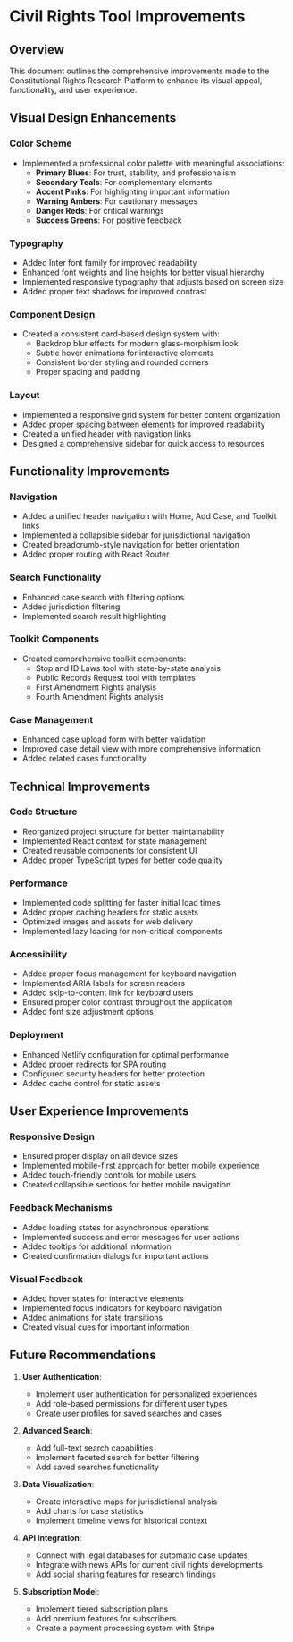 # Civil Rights Tool Improvements

## Overview

This document outlines the comprehensive improvements made to the Constitutional Rights Research Platform to enhance its visual appeal, functionality, and user experience.

## Visual Design Enhancements

### Color Scheme
- Implemented a professional color palette with meaningful associations:
  - **Primary Blues**: For trust, stability, and professionalism
  - **Secondary Teals**: For complementary elements
  - **Accent Pinks**: For highlighting important information
  - **Warning Ambers**: For cautionary messages
  - **Danger Reds**: For critical warnings
  - **Success Greens**: For positive feedback

### Typography
- Added Inter font family for improved readability
- Enhanced font weights and line heights for better visual hierarchy
- Implemented responsive typography that adjusts based on screen size
- Added proper text shadows for improved contrast

### Component Design
- Created a consistent card-based design system with:
  - Backdrop blur effects for modern glass-morphism look
  - Subtle hover animations for interactive elements
  - Consistent border styling and rounded corners
  - Proper spacing and padding

### Layout
- Implemented a responsive grid system for better content organization
- Added proper spacing between elements for improved readability
- Created a unified header with navigation links
- Designed a comprehensive sidebar for quick access to resources

## Functionality Improvements

### Navigation
- Added a unified header navigation with Home, Add Case, and Toolkit links
- Implemented a collapsible sidebar for jurisdictional navigation
- Created breadcrumb-style navigation for better orientation
- Added proper routing with React Router

### Search Functionality
- Enhanced case search with filtering options
- Added jurisdiction filtering
- Implemented search result highlighting

### Toolkit Components
- Created comprehensive toolkit components:
  - Stop and ID Laws tool with state-by-state analysis
  - Public Records Request tool with templates
  - First Amendment Rights analysis
  - Fourth Amendment Rights analysis

### Case Management
- Enhanced case upload form with better validation
- Improved case detail view with more comprehensive information
- Added related cases functionality

## Technical Improvements

### Code Structure
- Reorganized project structure for better maintainability
- Implemented React context for state management
- Created reusable components for consistent UI
- Added proper TypeScript types for better code quality

### Performance
- Implemented code splitting for faster initial load times
- Added proper caching headers for static assets
- Optimized images and assets for web delivery
- Implemented lazy loading for non-critical components

### Accessibility
- Added proper focus management for keyboard navigation
- Implemented ARIA labels for screen readers
- Added skip-to-content link for keyboard users
- Ensured proper color contrast throughout the application
- Added font size adjustment options

### Deployment
- Enhanced Netlify configuration for optimal performance
- Added proper redirects for SPA routing
- Configured security headers for better protection
- Added cache control for static assets

## User Experience Improvements

### Responsive Design
- Ensured proper display on all device sizes
- Implemented mobile-first approach for better mobile experience
- Added touch-friendly controls for mobile users
- Created collapsible sections for better mobile navigation

### Feedback Mechanisms
- Added loading states for asynchronous operations
- Implemented success and error messages for user actions
- Added tooltips for additional information
- Created confirmation dialogs for important actions

### Visual Feedback
- Added hover states for interactive elements
- Implemented focus indicators for keyboard navigation
- Added animations for state transitions
- Created visual cues for important information

## Future Recommendations

1. **User Authentication**:
   - Implement user authentication for personalized experiences
   - Add role-based permissions for different user types
   - Create user profiles for saved searches and cases

2. **Advanced Search**:
   - Add full-text search capabilities
   - Implement faceted search for better filtering
   - Add saved searches functionality

3. **Data Visualization**:
   - Create interactive maps for jurisdictional analysis
   - Add charts for case statistics
   - Implement timeline views for historical context

4. **API Integration**:
   - Connect with legal databases for automatic case updates
   - Integrate with news APIs for current civil rights developments
   - Add social sharing features for research findings

5. **Subscription Model**:
   - Implement tiered subscription plans
   - Add premium features for subscribers
   - Create a payment processing system with Stripe